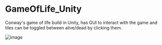 # GameOfLife_Unity
Conway's game of life build in Unity, has GUI to interact with the game and tiles can be toggled between alive/dead by clicking them.

![image](https://github.com/CHAOSdonut/GameOflife_Unity/assets/48866583/4db13576-aa4f-474f-8112-ee5018566a8b)
